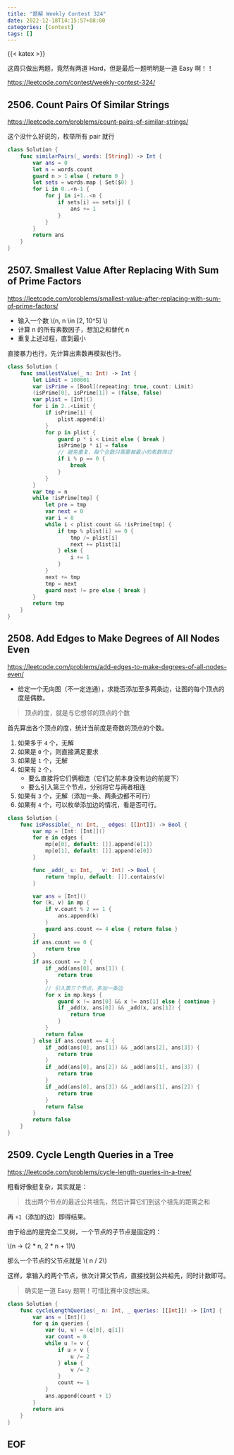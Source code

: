 ```yaml
---
title: "题解 Weekly Contest 324"
date: 2022-12-18T14:15:57+08:00
categories: [Contest]
tags: []
---
```


{{< katex >}}

这周只做出两题，竟然有两道 Hard，但是最后一题明明是一道 Easy 啊！！

https://leetcode.com/contest/weekly-contest-324/

## 2506. Count Pairs Of Similar Strings

https://leetcode.com/problems/count-pairs-of-similar-strings/

这个没什么好说的，枚举所有 pair 就行

```swift
class Solution {
    func similarPairs(_ words: [String]) -> Int {
        var ans = 0
        let n = words.count
        guard n > 1 else { return 0 }
        let sets = words.map { Set($0) }
        for i in 0..<n-1 {
            for j in i+1..<n {
                if sets[i] == sets[j] {
                    ans += 1
                }
            }
        }
        return ans
    }
}
```

## 2507. Smallest Value After Replacing With Sum of Prime Factors

https://leetcode.com/problems/smallest-value-after-replacing-with-sum-of-prime-factors/

* 输入一个数 \\(n, n \in [2, 10^5] \\)
* 计算 n 的所有素数因子，想加之和替代 n
* 重复上述过程，直到最小

直接暴力也行，先计算出素数再模拟也行。

```swift
class Solution {
    func smallestValue(_ n: Int) -> Int {
        let Limit = 100001
        var isPrime = [Bool](repeating: true, count: Limit)
        (isPrime[0], isPrime[1]) = (false, false)
        var plist = [Int]()
        for i in 2..<Limit {
            if isPrime[i] {
                plist.append(i)
            }
            for p in plist {
                guard p * i < Limit else { break }
                isPrime[p * i] = false
                // 避免重复，每个合数只需要被最小的素数筛过
                if i % p == 0 {
                    break
                }
            }
        }
        var tmp = n
        while !isPrime[tmp] {
            let pre = tmp
            var next = 0
            var i = 0
            while i < plist.count && !isPrime[tmp] {
                if tmp % plist[i] == 0 {
                    tmp /= plist[i]
                    next += plist[i]
                } else {
                    i += 1
                }
            }
            next += tmp
            tmp = next
            guard next != pre else { break }
        }
        return tmp
    }
}
```

## 2508. Add Edges to Make Degrees of All Nodes Even

https://leetcode.com/problems/add-edges-to-make-degrees-of-all-nodes-even/

* 给定一个无向图（不一定连通），求能否添加至多两条边，让图的每个顶点的度是偶数。

> 顶点的度，就是与它想邻的顶点的个数

首先算出各个顶点的度，统计当前度是奇数的顶点的个数。

1. 如果多于 `4` 个，无解
2. 如果是 `0` 个，则直接满足要求
3. 如果是 `1` 个，无解
4. 如果有 `2` 个，
   - 要么直接将它们俩相连（它们之前本身没有边的前提下）
   - 要么引入第三个节点，分别将它与两者相连
5. 如果有 `3` 个，无解（添加一条、两条边都不可行）
6. 如果有 `4` 个，可以枚举添加边的情况，看是否可行。

```swift
class Solution {
    func isPossible(_ n: Int, _ edges: [[Int]]) -> Bool {
        var mp = [Int: [Int]]()
        for e in edges {
            mp[e[0], default: []].append(e[1])
            mp[e[1], default: []].append(e[0])
        }

        func _add(_ u: Int, _ v: Int) -> Bool {
            return !mp[u, default: []].contains(v)
        }

        var ans = [Int]()
        for (k, v) in mp {
            if v.count % 2 == 1 {
                ans.append(k)
            }
            guard ans.count <= 4 else { return false }
        }
        if ans.count == 0 {
            return true
        }
        if ans.count == 2 {
            if _add(ans[0], ans[1]) {
                return true
            }
            // 引入第三个节点，多加一条边
            for x in mp.keys {
                guard x != ans[0] && x != ans[1] else { continue }
                if _add(x, ans[0]) && _add(x, ans[1]) {
                    return true
                }
            }
            return false
        } else if ans.count == 4 {
            if _add(ans[0], ans[1]) && _add(ans[2], ans[3]) {
                return true
            }
            if _add(ans[0], ans[2]) && _add(ans[1], ans[3]) {
                return true
            }
            if _add(ans[0], ans[3]) && _add(ans[1], ans[2]) {
                return true
            }
            return false
        }
        return false
    }
}
```

## 2509. Cycle Length Queries in a Tree

https://leetcode.com/problems/cycle-length-queries-in-a-tree/

粗看好像挺复杂，其实就是：

> 找出两个节点的最近公共祖先，然后计算它们到这个祖先的距离之和

再 `+1`（添加的边）即得结果。

由于给出的是完全二叉树，一个节点的子节点是固定的：

\\(n -> (2 * n, 2 * n + 1)\\)

那么一个节点的父节点就是 \\( n / 2\\)

这样，拿输入的两个节点，依次计算父节点，直接找到公共祖先，同时计数即可。

> 确实是一道 Easy 题啊！可惜比赛中没想出来。

```swift
class Solution {
    func cycleLengthQueries(_ n: Int, _ queries: [[Int]]) -> [Int] {
        var ans = [Int]()
        for q in queries {
            var (u, v) = (q[0], q[1])
            var count = 0
            while u != v {
                if u > v {
                    u /= 2
                } else {
                    v /= 2
                }
                count += 1
            }
            ans.append(count + 1)
        }
        return ans
    }
}
```

## EOF
